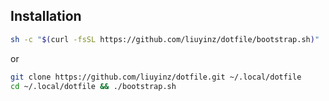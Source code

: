 ## Installation

```bash
sh -c "$(curl -fsSL https://github.com/liuyinz/dotfile/bootstrap.sh)"
```

or

```bash
git clone https://github.com/liuyinz/dotfile.git ~/.local/dotfile
cd ~/.local/dotfile && ./bootstrap.sh
```
